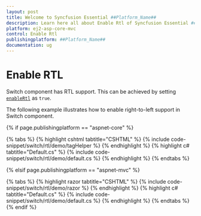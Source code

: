 ```yaml
---
layout: post
title: Welcome to Syncfusion Essential ##Platform_Name##
description: Learn here all about Enable Rtl of Syncfusion Essential ##Platform_Name## widgets based on HTML5 and jQuery.
platform: ej2-asp-core-mvc
control: Enable Rtl
publishingplatform: ##Platform_Name##
documentation: ug
---
```



# Enable RTL

Switch component has RTL support. This can be achieved by setting [`enableRtl`](https://help.syncfusion.com/cr/aspnetcore-js2/Syncfusion.EJ2.Buttons.Switch.html#Syncfusion_EJ2_Buttons_Switch_EnableRtl) as `true`.

The following example illustrates how to enable right-to-left support in Switch component.

{% if page.publishingplatform == "aspnet-core" %}

{% tabs %}
{% highlight cshtml tabtitle="CSHTML" %}
{% include code-snippet/switch/rtl/demo/tagHelper %}
{% endhighlight %}
{% highlight c# tabtitle="Default.cs" %}
{% include code-snippet/switch/rtl/demo/default.cs %}
{% endhighlight %}
{% endtabs %}

{% elsif page.publishingplatform == "aspnet-mvc" %}

{% tabs %}
{% highlight razor tabtitle="CSHTML" %}
{% include code-snippet/switch/rtl/demo/razor %}
{% endhighlight %}
{% highlight c# tabtitle="Default.cs" %}
{% include code-snippet/switch/rtl/demo/default.cs %}
{% endhighlight %}
{% endtabs %}
{% endif %}

